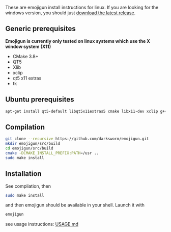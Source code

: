 These are emojigun install instructions for linux. If you are looking for the windows version, you should just [download the latest release](https://github.com/darksworm/imgsel/releases/latest/download/emojigun.zip).

## Generic prerequisites
**Emojigun is currently only tested on linux systems which use the X window system (X11)**
*  CMake 3.8+
*  QT5
*  Xlib
*  xclip
*  qt5 x11 extras
*  tk

## Ubuntu prerequisites
```bash 
apt-get install qt5-default libqt5x11extras5 cmake libx11-dev xclip g++ tk-dev tk8.5-dev libqt5x11extras5-dev
```

## Compilation
```bash
git clone --recursive https://github.com/darksworm/emojigun.git
mkdir emojigun/src/build
cd emojigun/src/build
cmake -DCMAKE_INSTALL_PREFIX:PATH=/usr .. 
sudo make install
```

## Installation
See compliation, then
```bash
sudo make install
```
and then emojigun should be available in your shell. Launch it with
```bash
emojigun
```

see usage instructions: [USAGE.md](USAGE.md)
